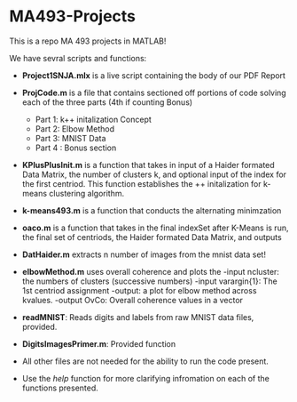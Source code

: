 # MA493-Projects

This is a repo MA 493 projects in MATLAB! 

We have sevral scripts and functions:

- **Project1SNJA.mlx** is a live script containing the body of our PDF Report
- **ProjCode.m** is a file that contains sectioned off portions of code solving each of the three parts (4th if counting Bonus)
    - Part 1: k++ initalization Concept 
    - Part 2: Elbow Method
    - Part 3: MNIST Data
    - Part 4 : Bonus section 
- **KPlusPlusInit.m** is a function that takes in input of a Haider formated Data Matrix, the number of clusters k, and optional input of the index for the first centriod. This function establishes the ++ initalization for k-means clustering algorithm. 
- **k-means493.m** is a function that conducts the alternating minimzation
- **oaco.m** is a function that takes in the final indexSet after K-Means is run, the final set of centriods, the Haider formated Data Matrix, and outputs 
- **DatHaider.m** extracts n number of images from the mnist data set!
- **elbowMethod.m** uses overall coherence and plots the 
    -input ncluster: the numbers of clusters (successive numbers)
    -input varargin{1}: The 1st centriod assignment
    -output: a plot for elbow method across kvalues.
    -output OvCo: Overall coherence values in a vector

- **readMNIST**: Reads digits and labels from raw MNIST data files, provided. 

- **DigitsImagesPrimer.m**: Provided function 

- All other files are not needed for the ability to run the code present. 

- Use the *help* function for more clarifying infromation on each of the functions presented. 


  

